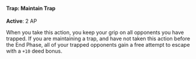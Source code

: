 #### Trap: Maintain Trap
**Active**: 2 AP

When you take this action, you keep your grip on all opponents you have trapped. If you are maintaining a trap, and have not taken this action before the End Phase, all of your trapped opponents gain a free attempt to escape with a `+10` deed bonus.